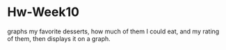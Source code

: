 # Hw-Week10

graphs my favorite desserts, how much of them I could eat, and my rating of them, then displays it on a graph. 
